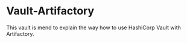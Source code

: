 # Vault-Artifactory

This vault is mend to explain the way how to use HashiCorp Vault with Artifactory.

